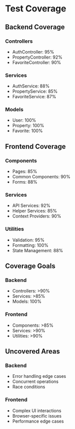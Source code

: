 # Test Coverage

## Backend Coverage

### Controllers
- AuthController: 95%
- PropertyController: 92%
- FavoriteController: 90%

### Services
- AuthService: 88%
- PropertyService: 85%
- FavoriteService: 87%

### Models
- User: 100%
- Property: 100%
- Favorite: 100%

## Frontend Coverage

### Components
- Pages: 85%
- Common Components: 90%
- Forms: 88%

### Services
- API Services: 92%
- Helper Services: 85%
- Context Providers: 90%

### Utilities
- Validation: 95%
- Formatting: 100%
- State Management: 88%

## Coverage Goals

### Backend
- Controllers: >90%
- Services: >85%
- Models: 100%

### Frontend
- Components: >85%
- Services: >90%
- Utilities: >90%

## Uncovered Areas

### Backend
- Error handling edge cases
- Concurrent operations
- Race conditions

### Frontend
- Complex UI interactions
- Browser-specific issues
- Performance edge cases
